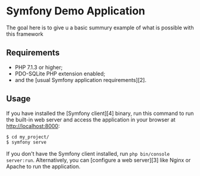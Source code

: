 Symfony Demo Application
========================

The goal here is to give u a basic summury example of what is possible with this framework

Requirements
------------

  * PHP 7.1.3 or higher;
  * PDO-SQLite PHP extension enabled;
  * and the [usual Symfony application requirements][2].

Usage
-----

<!-- There's no need to configure anything to run the application.  -->

If you have installed the [Symfony client][4] binary, run this command to run the built-in
web server and access the application in your browser at <http://localhost:8000>:

```bash
$ cd my_project/
$ symfony serve
```

If you don't have the Symfony client installed, run `php bin/console server:run`.
Alternatively, you can [configure a web server][3] like Nginx or Apache to run
the application.